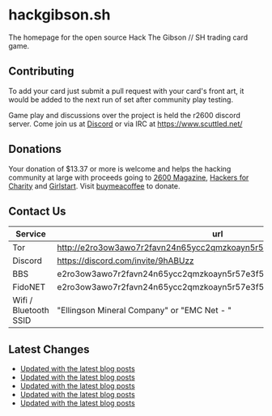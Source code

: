 # hackgibson.sh
The homepage for the open source Hack The Gibson // SH trading card game.


## Contributing

To add your card just submit a pull request with your card's front art, it would be added to the next run of set after community play testing.

Game play and discussions over the project is held the r2600 discord server. Come join us at [Discord](https://discord.com/invite/9hABUzz) or via IRC at https://www.scuttled.net/


## Donations

Your donation of $13.37 or more is welcome and helps the hacking community at large with proceeds going to [2600 Magazine](https://2600.com/), [Hackers for Charity](https://hackersforcharity.org) and [Girlstart](https://girlstart.org).  Visit [buymeacoffee](https://www.buymeacoffee.com/hackgibson.sh) to donate.


## Contact Us

Service | url
-|-
Tor | http://e2ro3ow3awo7r2favn24n65ycc2qmzkoayn5r57e3f56nvjwdcgg32ad.onion
Discord | https://discord.com/invite/9hABUzz
BBS | e2ro3ow3awo7r2favn24n65ycc2qmzkoayn5r57e3f56nvjwdcgg32ad.onion:23
FidoNET | e2ro3ow3awo7r2favn24n65ycc2qmzkoayn5r57e3f56nvjwdcgg32ad.onion:24554
Wifi / Bluetooth SSID | "Ellingson Mineral Company" or "EMC Net - <fidonet address>"

## Latest Changes
<!-- BLOG-POST-LIST:START -->
- [Updated with the latest blog posts](https://github.com/DFW2600/hackgibson.sh/commit/d8e1cbd7791985a7b092b8c32c099b27d1d2467e)
- [Updated with the latest blog posts](https://github.com/DFW2600/hackgibson.sh/commit/2bc5860c68914c67eb2726e0d17a64d84689d0f7)
- [Updated with the latest blog posts](https://github.com/DFW2600/hackgibson.sh/commit/4b0f98b8f16f8648c23351464ccdbc8b8689ce0f)
- [Updated with the latest blog posts](https://github.com/DFW2600/hackgibson.sh/commit/b286947be3daa73910aa5cc7fb97f49dc0b7dfa4)
- [Updated with the latest blog posts](https://github.com/DFW2600/hackgibson.sh/commit/26d83d3485f15732096119e03f3d48d77905e341)
<!-- BLOG-POST-LIST:END -->
